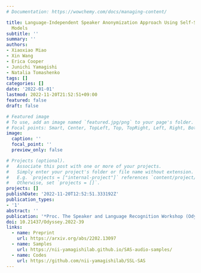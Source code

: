 ```yaml
---
# Documentation: https://wowchemy.com/docs/managing-content/

title: Language-Independent Speaker Anonymization Approach Using Self-Supervised Pre-Trained
  Models
subtitle: ''
summary: ''
authors:
- Xiaoxiao Miao
- Xin Wang
- Erica Cooper
- Junichi Yamagishi
- Natalia Tomashenko
tags: []
categories: []
date: '2022-01-01'
lastmod: 2022-11-20T21:52:51+09:00
featured: false
draft: false

# Featured image
# To use, add an image named `featured.jpg/png` to your page's folder.
# Focal points: Smart, Center, TopLeft, Top, TopRight, Left, Right, BottomLeft, Bottom, BottomRight.
image:
  caption: ''
  focal_point: ''
  preview_only: false

# Projects (optional).
#   Associate this post with one or more of your projects.
#   Simply enter your project's folder or file name without extension.
#   E.g. `projects = ["internal-project"]` references `content/project/deep-learning/index.md`.
#   Otherwise, set `projects = []`.
projects: []
publishDate: '2022-11-20T12:52:51.333192Z'
publication_types:
- '1'
abstract: ''
publication: '*Proc. The Speaker and Language Recognition Workshop (Odyssey 2022)*'
doi: 10.21437/Odyssey.2022-39
links:
  - name: Preprint
    url: https://arxiv.org/abs/2202.13097
  - name: Samples
    url: https://nii-yamagishilab.github.io/SAS-audio-samples/
  - name: Codes
    url: https://github.com/nii-yamagishilab/SSL-SAS
---
```


